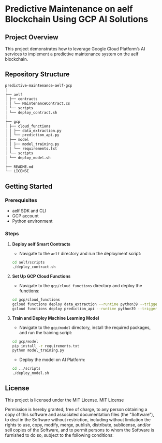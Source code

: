 # Predictive Maintenance on aelf Blockchain Using GCP AI Solutions

## Project Overview
This project demonstrates how to leverage Google Cloud Platform’s AI services to implement a predictive maintenance system on the aelf blockchain.

## Repository Structure
```sh
predictive-maintenance-aelf-gcp
│
├── aelf
│ ├── contracts
│ │ └── MaintenanceContract.cs
│ └── scripts
│ └── deploy_contract.sh
│
├── gcp
│ ├── cloud_functions
│ │ ├── data_extraction.py
│ │ └── prediction_api.py
│ ├── model
│ │ ├── model_training.py
│ │ └── requirements.txt
│ └── scripts
│ └── deploy_model.sh
│
├── README.md
└── LICENSE
```

## Getting Started

### Prerequisites
- aelf SDK and CLI
- GCP account
- Python environment

### Steps

1. **Deploy aelf Smart Contracts**
    - Navigate to the `aelf` directory and run the deployment script:
    ```sh
    cd aelf/scripts
    ./deploy_contract.sh
    ```

2. **Set Up GCP Cloud Functions**
    - Navigate to the `gcp/cloud_functions` directory and deploy the functions:
    ```sh
    cd gcp/cloud_functions
    gcloud functions deploy data_extraction --runtime python39 --trigger-http --allow-unauthenticated
    gcloud functions deploy prediction_api --runtime python39 --trigger-http --allow-unauthenticated
    ```

3. **Train and Deploy Machine Learning Model**
    - Navigate to the `gcp/model` directory, install the required packages, and run the training script:
    ```sh
    cd gcp/model
    pip install -r requirements.txt
    python model_training.py
    ```
    - Deploy the model on AI Platform:
    ```sh
    cd ../scripts
    ./deploy_model.sh
    ```

## License
This project is licensed under the MIT License.
MIT License

Permission is hereby granted, free of charge, to any person obtaining a copy of this software and associated documentation files (the "Software"), to deal in the Software without restriction, including without limitation the rights to use, copy, modify, merge, publish, distribute, sublicense, and/or sell copies of the Software, and to permit persons to whom the Software is furnished to do so, subject to the following conditions:
